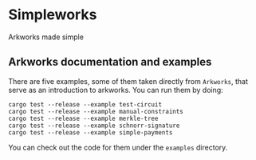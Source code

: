 # Simpleworks

Arkworks made simple

## Arkworks documentation and examples

There are five examples, some of them taken directly from `Arkworks`, that serve as an introduction to arkworks. You can run them by doing:

``` shell
cargo test --release --example test-circuit
cargo test --release --example manual-constraints
cargo test --release --example merkle-tree
cargo test --release --example schnorr-signature
cargo test --release --example simple-payments
```

You can check out the code for them under the `examples` directory.
